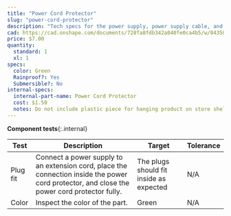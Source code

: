```yaml
---
title: "Power Cord Protector"
slug: "power-cord-protector"
description: "Tech specs for the power supply, power supply cable, and power cord protector in FarmBot Genesis. Visit [our shop](http://shop.farm.bot) to purchase parts."
cad: https://cad.onshape.com/documents/728fa8fdb342a040fe0ca4b5/w/0435033a7c78b02e71d0f721/e/5cc70c0abeceeaf082cf1276?renderMode=0&uiState=6255db7c46b4a5023f0ae83c
price: $7.00
quantity:
  standard: 1
  xl: 1
specs:
  color: Green
  Rainproof?: Yes
  Submersible?: No
internal-specs:
  internal-part-name: Power Cord Protector
  cost: $1.50
  notes: Do not include plastic piece for hanging product on store shelves.
---
```


**Component tests**{:.internal}

|Test         |Description  |Target       |Tolerance    |
|-------------|-------------|-------------|-------------|
|Plug fit     |Connect a power supply to an extension cord, place the connection inside the power cord protector, and close the power cord protector fully.|The plugs should fit inside as expected|N/A
|Color        |Inspect the color of the part.|Green|N/A
